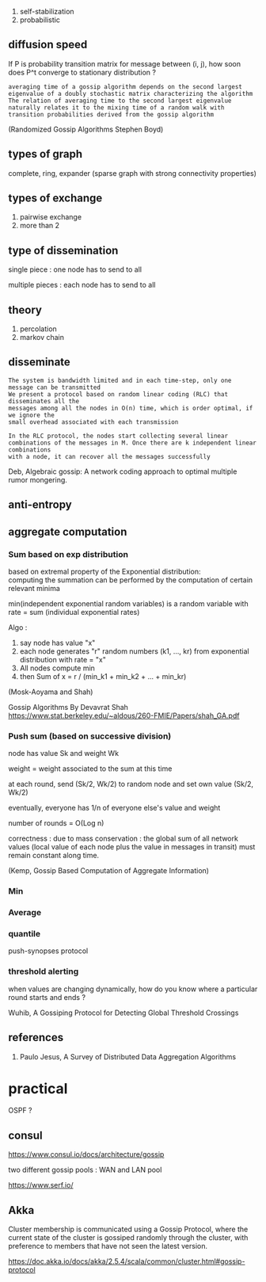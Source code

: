 

1. self-stabilization
1. probabilistic

## diffusion speed

If P is probability transition matrix for message between (i, j),   how soon does P^t converge to stationary distribution ?

```
averaging time of a gossip algorithm depends on the second largest eigenvalue of a doubly stochastic matrix characterizing the algorithm
The relation of averaging time to the second largest eigenvalue naturally relates it to the mixing time of a random walk with transition probabilities derived from the gossip algorithm
```
(Randomized Gossip Algorithms Stephen Boyd)

## types of graph

complete, ring, expander (sparse graph with strong connectivity properties)

## types of exchange

1. pairwise exchange
2. more than 2

## type of dissemination

single piece : one node has to send to all

multiple pieces : each node has to send to all

## theory

1. percolation
1. markov chain

## disseminate

```
The system is bandwidth limited and in each time-step, only one message can be transmitted
We present a protocol based on random linear coding (RLC) that disseminates all the
messages among all the nodes in O(n) time, which is order optimal, if we ignore the
small overhead associated with each transmission

In the RLC protocol, the nodes start collecting several linear
combinations of the messages in M. Once there are k independent linear combinations
with a node, it can recover all the messages successfully
```

Deb, Algebraic gossip: A network coding approach to optimal multiple rumor mongering.

## anti-entropy

## aggregate computation

### Sum based on exp distribution

based on extremal property of the Exponential distribution:   
computing the summation can be performed by the computation of certain relevant minima

min(independent exponential random variables) is a random variable with rate = sum (individual exponential rates)

Algo : 
1. say node has value "x"
2. each node generates "r" random numbers (k1, ..., kr) from exponential distribution with rate = "x"
3. All nodes compute min
4. then Sum of x = r / (min_k1 + min_k2 + ... + min_kr) 

(Mosk-Aoyama and Shah)

Gossip Algorithms By Devavrat Shah
https://www.stat.berkeley.edu/~aldous/260-FMIE/Papers/shah_GA.pdf

### Push sum (based on successive division)

node has value Sk and weight Wk

weight = weight associated to the sum at this time

at each round, send (Sk/2, Wk/2) to random node and set own value (Sk/2, Wk/2)

eventually, everyone has 1/n of everyone else's value and weight

number of rounds = O(Log n)

correctness : due to mass conservation : the global sum of all network values (local value of each node plus the value in messages in transit) must remain constant along time.

(Kemp, Gossip Based Computation of Aggregate Information)

### Min

### Average

### quantile

push-synopses protocol

### threshold alerting

when values are changing dynamically, how do you know where a particular round starts and ends ?

Wuhib, A Gossiping Protocol for Detecting Global Threshold Crossings

## references

1. Paulo Jesus, A Survey of Distributed Data Aggregation Algorithms


# practical

OSPF ?

## consul

https://www.consul.io/docs/architecture/gossip

two different gossip pools : WAN and LAN pool

https://www.serf.io/

## Akka

Cluster membership is communicated using a Gossip Protocol, where the current state of the cluster is gossiped randomly through the cluster, with preference to members that have not seen the latest version.

https://doc.akka.io/docs/akka/2.5.4/scala/common/cluster.html#gossip-protocol
